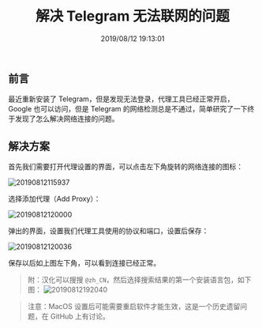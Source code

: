 ﻿---
title: "解决 Telegram 无法联网的问题"
date: "2019/08/12 19:13:01"
updated: "2020/02/11 13:44:00"
permalink: "solve-the-problem-that-telegram-cannot-be-connected-to-the-internet"
tags:
 - 代理
 - Telegram
categories:
 - [操作系统, 软件]
---

## 前言

最近重新安装了 Telegram，但是发现无法登录，代理工具已经正常开启，Google 也可以访问，但是 Telegram 的网络检测总是不通过，简单研究了一下终于发现了怎么解决网络连接的问题。

## 解决方案

首先我们需要打开代理设置的界面，可以点击左下角旋转的网络连接的图标：

![20190812115937](https://hd2y.oss-cn-beijing.aliyuncs.com/20190812115937_1565608467455.png)

选择添加代理（Add Proxy）：

![20190812120000](https://hd2y.oss-cn-beijing.aliyuncs.com/20190812120000_1565608467456.png)

弹出的界面，设置我们代理工具使用的协议和端口，设置后保存：

![20190812120036](https://hd2y.oss-cn-beijing.aliyuncs.com/20190812120036_1565608467455.png)

保存以后如上图左下角，可以看到连接已经正常。

> 附：汉化可以搜搜 `@zh_CN`，然后选择搜索结果的第一个安装语言包，如下图：
> ![20190812192040](https://hd2y.oss-cn-beijing.aliyuncs.com/20190812192040_1565609023103.png)

> 注意：MacOS 设置后可能需要重启软件才能生效，这是一个历史遗留问题，在 GitHub 上有讨论。

